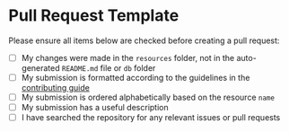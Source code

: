 # Pull Request Template

Please ensure all items below are checked before creating a pull request:

-   [ ] My changes were made in the `resources` folder, not in the auto-generated `README.md` file or `db` folder
-   [ ] My submission is formatted according to the guidelines in the [contributing guide](CONTRIBUTING.md)
-   [ ] My submission is ordered alphabetically based on the resource `name`
-   [ ] My submission has a useful description
-   [ ] I have searched the repository for any relevant issues or pull requests
